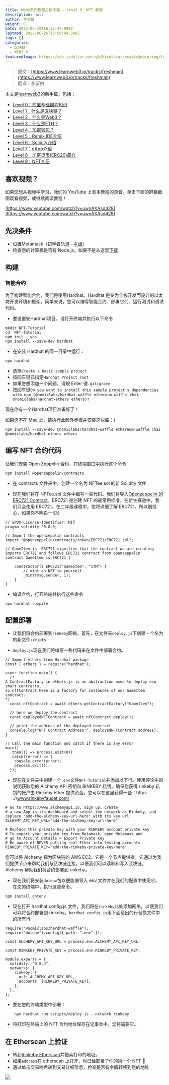 ```yaml
---
title: Web3系列教程之新手篇---Level 9：NFT-教程
description: null
author: 李留白
weight: 0
date: 2022-06-19T16:27:47.998Z
lastmod: 2022-06-26T13:50:04.398Z
tags: []
categories:
  - 区块链
  - WEB3.0
featuredImage: https://cdn.jsdelivr.net/gh/hicoldcat/assets@main/img/freshman.png
---
```


> 原文：[https://www.learnweb3.io/tracks/freshman](https://www.learnweb3.io/tracks/freshman)<br/>
> 翻译：李留白

本文是[learnweb3](https://www.learnweb3.io/)的新手篇，包括：
- [Level 0：前置基础编程知识](https://hicoldcat.com/posts/web3/freshman-track-0)
- [Level 1：什么是区块链？](https://hicoldcat.com/posts/web3/freshman-track-1)
- [Level 2：什么是Web3？](https://hicoldcat.com/posts/web3/freshman-track-2)
- [Level 3：什么是ETH？](https://hicoldcat.com/posts/web3/freshman-track-3)
- [Level 4：加密钱包？](https://hicoldcat.com/posts/web3/freshman-track-4)
- [Level 5：Remix IDE介绍](https://hicoldcat.com/posts/web3/freshman-track-5)
- [Level 6：Solidity介绍](https://hicoldcat.com/posts/web3/freshman-track-6)
- [Level 7：dApp介绍](https://hicoldcat.com/posts/web3/freshman-track-7)
- [Level 8：加密货币(ERC20)简介](https://hicoldcat.com/posts/web3/freshman-track-8)
- [Level 9：NFT介绍](https://hicoldcat.com/posts/web3/freshman-track-9)

## 喜欢视频？

如果您想从视频中学习，我们的 YouTube 上有本教程的录音。单击下面的屏幕截图观看视频，或继续阅读教程！

[https://www.youtube.com/watch?v=uwnAXAsd428](https://www.youtube.com/watch?v=uwnAXAsd428)

## 先决条件

- 设置Metamask（初学者轨道 - [4 级](https://github.com/LearnWeb3DAO/Crypto-Wallets)）
- 检查您的计算机是否有 Node.js。如果不是从这里[下载](https://nodejs.org/en/download/)

## 构建

### 智能合约

为了构建智能合约，我们将使用Hardhat。Hardhat 是专为全栈开发而设计的以太坊开发环境和框架。简单来说，您可以编写智能合约、部署它们、运行测试和调试代码。

- 要设置安Hardhat项目，请打开终端并执行以下命令

```
mkdir NFT-Tutorial
cd  NFT-Tutorial
npm init --yes
npm install --save-dev hardhat
```

- 在安装 Hardhat 的同一目录中运行：

```
npx hardhat
```

- 选择`Create a basic sample project`
- 按回车键已指定`Hardhat Project root`
- 如果您想添加一个问题，请按 Enter 键`.gitignore`
- 按回车键`Do you want to install this sample project's dependencies with npm (@nomiclabs/hardhat-waffle ethereum-waffle chai @nomiclabs/hardhat-ethers ethers)?`

现在你有一个Hardhat项目准备好了！

如果您不在 Mac 上，请执行此额外步骤并安装这些库：)

```
npm install --save-dev @nomiclabs/hardhat-waffle ethereum-waffle chai @nomiclabs/hardhat-ethers ethers
```

## 编写 NFT 合约代码

让我们安装 Open Zeppelin 合约，在终端窗口中执行这个命令

```
npm install @openzeppelin/contracts
```

- 在 contracts 文件夹中，创建一个名为 NFTee.sol 的新 Solidity 文件

- 现在我们将在 NFTee.sol 文件中编写一些代码。我们将导入[Openzeppelin 的 ERC721 Contract](https://github.com/OpenZeppelin/openzeppelin-contracts/blob/master/contracts/token/ERC721/ERC721.sol)。ERC721 是创建 NFT 的最常用标准。在新生赛道中，我们只会使用 ERC721。在二年级课程中，您将详细了解 ERC721。所以别担心，如果你不明白一切:)

```
// SPDX-License-Identifier: MIT
pragma solidity ^0.8.0;

// Import the openzepplin contracts
import "@openzeppelin/contracts/token/ERC721/ERC721.sol";

// GameItem is  ERC721 signifies that the contract we are creating imports ERC721 and follows ERC721 contract from openzeppelin
contract GameItem is ERC721 {

    constructor() ERC721("GameItem", "ITM") {
        // mint an NFT to yourself
        _mint(msg.sender, 1);
    }
}
```

- 编译合约，打开终端并执行这些命令

```
npx hardhat compile
```

## 配置部署

- 让我们将合约部署到`rinkeby`网络。首先，在文件夹`deploy.js`下创建一个名为的新文件`scripts`

- `deploy.js`现在我们将编写一些代码来在文件中部署合约。

```
// Import ethers from Hardhat package
const { ethers } = require("hardhat");

async function main() {
  /*
A ContractFactory in ethers.js is an abstraction used to deploy new smart contracts,
so nftContract here is a factory for instances of our GameItem contract.
*/
  const nftContract = await ethers.getContractFactory("GameItem");

  // here we deploy the contract
  const deployedNFTContract = await nftContract.deploy();

  // print the address of the deployed contract
  console.log("NFT Contract Address:", deployedNFTContract.address);
}

// Call the main function and catch if there is any error
main()
  .then(() => process.exit(0))
  .catch((error) => {
    console.error(error);
    process.exit(1);
  });

```

- 现在在文件夹中创建一个`.env`文件`NFT-Tutorial`并添加以下行。使用评论中的说明获取您的 Alchemy API 密钥和 RINKEBY 私钥。确保您获得 rinkeby 私钥的帐户由 Rinkeby Ether 提供资金。您可以在这里获得一些：https ://www.rinkebyfaucet.com/

```
# Go to https://www.alchemyapi.io, sign up, create
# a new App in its dashboard and select the network as Rinkeby, and replace "add-the-alchemy-key-url-here" with its key url
ALCHEMY_API_KEY_URL="add-the-alchemy-key-url-here"

# Replace this private key with your RINKEBY account private key
# To export your private key from Metamask, open Metamask and
# go to Account Details > Export Private Key
# Be aware of NEVER putting real Ether into testing accounts
RINKEBY_PRIVATE_KEY="add-the-rinkeby-private-key-here"

```

您可以将 Alchemy 视为区块链的 AWS EC2。它是一个节点提供者。它通过为我们提供节点来帮助我们与区块链连接，以便我们可以读取和写入区块链。Alchemy 帮助我们将合约部署到 rinkeby。

- 现在我们将安装`dotenv`包以便能够导入 env 文件并在我们的配置中使用它。在您的终端中，执行这些命令。

```
npm install dotenv
```

- 现在打开 hardhat.config.js 文件，我们将在`rinkeby`此处添加网络，以便我们可以将合约部署到 rinkeby。`hardhat.config.js`用下面给出的行替换文件中的所有行

```
require("@nomiclabs/hardhat-waffle");
require("dotenv").config({ path: ".env" });

const ALCHEMY_API_KEY_URL = process.env.ALCHEMY_API_KEY_URL;

const RINKEBY_PRIVATE_KEY = process.env.RINKEBY_PRIVATE_KEY;

module.exports = {
  solidity: "0.8.4",
  networks: {
    rinkeby: {
      url: ALCHEMY_API_KEY_URL,
      accounts: [RINKEBY_PRIVATE_KEY],
    },
  },
};
```

- 要在您的终端类型中部署：

```
    npx hardhat run scripts/deploy.js --network rinkeby
```

- 将打印在终端上的 NFT 合约地址保存在记事本中，您将需要它。

## 在 Etherscan 上验证

- 转到[Rinkeby Etherscan](https://rinkeby.etherscan.io/)并搜索打印的地址。
- 如果`address`在 etherscan 上打开，你已经部署了你的第一个 NFT 🎉
- 通过单击交易哈希转到交易详细信息，检查是否有令牌转移到您的地址

![](https://cdn.jsdelivr.net/gh/hicoldcat/assets@main/img/my.png)

